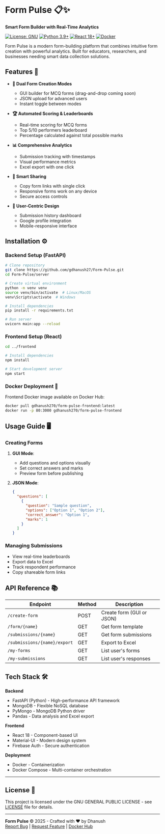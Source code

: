 
# Form Pulse 📋✨

**Smart Form Builder with Real-Time Analytics**

[![License: GNU](https://img.shields.io/badge/License-GNU-blue.svg)](https://www.gnu.org/licenses/gpl-3.0.en.html#license-text)
[![Python 3.9+](https://img.shields.io/badge/Python-3.9+-green.svg)](https://www.python.org/)
[![React 18+](https://img.shields.io/badge/React-18+-61DAFB.svg)](https://reactjs.org/)
[![Docker](https://img.shields.io/badge/Docker-available-2496ED.svg)](https://hub.docker.com/r/gdhanush270/form-pulse-frontend)

Form Pulse is a modern form-building platform that combines intuitive form creation with powerful analytics. Built for educators, researchers, and businesses needing smart data collection solutions.

## Features 🚀

- **🎨 Dual Form Creation Modes**
  - GUI builder for MCQ forms (drag-and-drop coming soon)
  - JSON upload for advanced users
  - Instant toggle between modes

- **🏆 Automated Scoring & Leaderboards**
  - Real-time scoring for MCQ forms
  - Top 5/10 performers leaderboard
  - Percentage calculated against total possible marks

- **📊 Comprehensive Analytics**
  - Submission tracking with timestamps
  - Visual performance metrics
  - Excel export with one click

- **🔗 Smart Sharing**
  - Copy form links with single click
  - Responsive forms work on any device
  - Secure access controls

- **👤 User-Centric Design**
  - Submission history dashboard
  - Google profile integration
  - Mobile-responsive interface

## Installation ⚙️

### Backend Setup (FastAPI)

```bash
# Clone repository
git clone https://github.com/gdhanush27/Form-Pulse.git
cd Form-Pulse/server

# Create virtual environment
python -m venv venv
source venv/bin/activate  # Linux/MacOS
venv\Scripts\activate  # Windows

# Install dependencies
pip install -r requirements.txt

# Run server
uvicorn main:app --reload
```

### Frontend Setup (React)

```bash
cd ../frontend

# Install dependencies
npm install

# Start development server
npm start
```

### Docker Deployment 🐳

Frontend Docker image available on Docker Hub:

```bash
docker pull gdhanush270/form-pulse-frontend:latest
docker run -p 80:3000 gdhanush270/form-pulse-frontend
```

## Usage Guide 🖥️

### Creating Forms
1. **GUI Mode**:
   - Add questions and options visually
   - Set correct answers and marks
   - Preview form before publishing

2. **JSON Mode**:
   ```json
   {
     "questions": [
       {
         "question": "Sample question",
         "options": ["Option 1", "Option 2"],
         "correct_answer": "Option 1",
         "marks": 1
       }
     ]
   }
   ```

### Managing Submissions
- View real-time leaderboards
- Export data to Excel
- Track respondent performance
- Copy shareable form links

## API Reference 📚

| Endpoint | Method | Description |
|----------|--------|-------------|
| `/create-form` | POST | Create form (GUI or JSON) |
| `/form/{name}` | GET | Get form template |
| `/submissions/{name}` | GET | Get form submissions |
| `/submissions/{name}/export` | GET | Export to Excel |
| `/my-forms` | GET | List user's forms |
| `/my-submissions` | GET | List user's responses |

## Tech Stack 🛠️

**Backend**  
- FastAPI (Python) - High-performance API framework
- MongoDB - Flexible NoSQL database
- PyMongo - MongoDB Python driver
- Pandas - Data analysis and Excel export

**Frontend**  
- React 18 - Component-based UI
- Material-UI - Modern design system
- Firebase Auth - Secure authentication

**Deployment**  
- Docker - Containerization
- Docker Compose - Multi-container orchestration

---

## License 📄

This project is licensed under the GNU GENERAL PUBLIC LICENSE - see [LICENSE](LICENSE) file for details.

---

**Form Pulse** © 2025 - Crafted with ❤️ by Dhanush  
[Report Bug](https://github.com/gdhanush27/Form-Pulse/issues) | [Request Feature](https://github.com/gdhanush27/Form-Pulse/issues) | [Docker Hub](https://hub.docker.com/r/gdhanush270/form-pulse-frontend)
